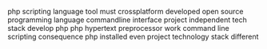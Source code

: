 php scripting language tool must crossplatform developed open source programming language commandline interface project independent tech stack develop php php hypertext preprocessor work command line scripting consequence php installed even project technology stack different